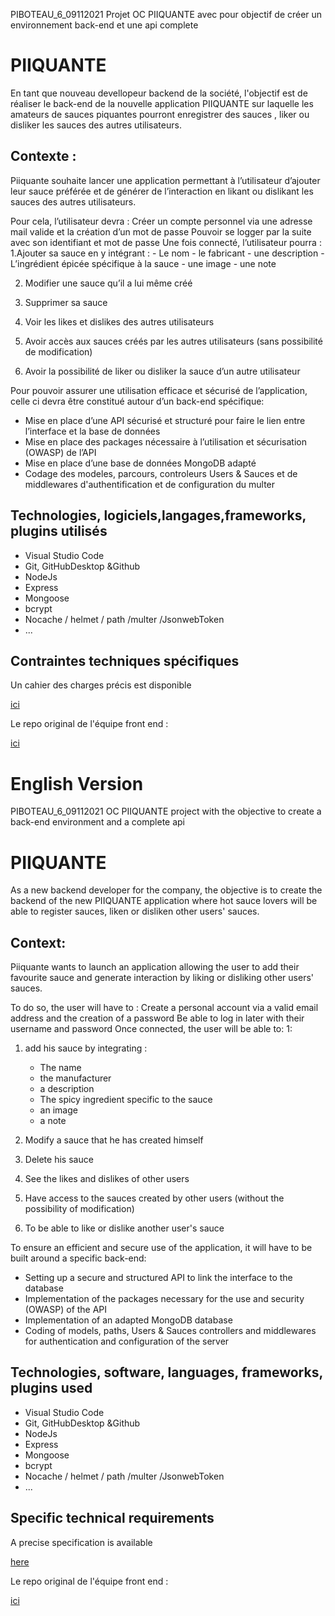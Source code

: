 PIBOTEAU_6_09112021
 Projet OC PIIQUANTE  avec pour objectif de créer un environnement back-end et une api complete

# PIIQUANTE
En tant que nouveau devellopeur  backend de la société, l'objectif est de réaliser le back-end de la nouvelle application PIIQUANTE sur laquelle les amateurs de sauces piquantes pourront enregistrer des sauces , liker ou disliker les sauces des autres utilisateurs.

## Contexte : 
Piiquante souhaite lancer une application permettant à l’utilisateur d’ajouter leur sauce préférée et de générer de l’interaction en likant ou dislikant les sauces des autres utilisateurs.

Pour cela, l’utilisateur devra : 
Créer un compte personnel via une adresse mail valide et la création d’un mot de passe
Pouvoir se logger par la suite avec son identifiant et mot de passe 
Une fois connecté, l’utilisateur pourra : 
1.Ajouter sa sauce en y intégrant :
    - Le nom
    - le fabricant
    - une description
    - L’ingrédient épicée spécifique à la sauce
    - une image 
    - une note

2. Modifier une sauce qu’il a lui même créé

3. Supprimer sa sauce

4. Voir les likes et dislikes des autres utilisateurs

5.  Avoir accès aux sauces créés par les autres utilisateurs (sans possibilité de modification)

6. Avoir la possibilité de liker ou disliker la sauce d’un autre utilisateur 


Pour pouvoir assurer une utilisation efficace et sécurisé de l’application, celle ci devra être constitué autour d’un back-end spécifique: 
- Mise en place d’une API sécurisé et structuré pour faire le lien entre l’interface et la base de données 
- Mise en place des packages nécessaire à l’utilisation et sécurisation (OWASP) de l’API
- Mise en place d’une base de données MongoDB adapté
- Codage des modeles, parcours, controleurs Users & Sauces et de middlewares d'authentification et de configuration du multer


## Technologies, logiciels,langages,frameworks, plugins utilisés
- Visual Studio Code
- Git, GitHubDesktop &Github
- NodeJs
- Express
- Mongoose
- bcrypt
- Nocache / helmet / path /multer /JsonwebToken 
- ...

## Contraintes techniques spécifiques
Un cahier des charges précis est disponible <p><a href= https://s3.eu-west-1.amazonaws.com/course.oc-static.com/projects/DWJ_FR_P6/Requirements_DW_P6.pdf> ici </a></p>
Le repo original de l'équipe front end : <p><a href= https://github.com/OpenClassrooms-Student-Center/Web-Developer-P6> ici </a></p>


# English Version

PIBOTEAU_6_09112021
 OC PIIQUANTE project with the objective to create a back-end environment and a complete api
# PIIQUANTE
As a new backend developer for the company, the objective is to create the backend of the new PIIQUANTE application where hot sauce lovers will be able to register sauces, liken or disliken other users' sauces.

## Context: 
Piiquante wants to launch an application allowing the user to add their favourite sauce and generate interaction by liking or disliking other users' sauces.

To do so, the user will have to : 
Create a personal account via a valid email address and the creation of a password
Be able to log in later with their username and password 
Once connected, the user will be able to: 1: 
1. add his sauce by integrating :
    - The name
    - the manufacturer
    - a description
    - The spicy ingredient specific to the sauce
    - an image 
    - a note

2. Modify a sauce that he has created himself

3. Delete his sauce

4. See the likes and dislikes of other users

5.  Have access to the sauces created by other users (without the possibility of modification)

6. To be able to like or dislike another user's sauce 


To ensure an efficient and secure use of the application, it will have to be built around a specific back-end: 
- Setting up a secure and structured API to link the interface to the database 
- Implementation of the packages necessary for the use and security (OWASP) of the API
- Implementation of an adapted MongoDB database
- Coding of models, paths, Users & Sauces controllers and middlewares for authentication and configuration of the server


## Technologies, software, languages, frameworks, plugins used
- Visual Studio Code
- Git, GitHubDesktop &Github
- NodeJs
- Express
- Mongoose
- bcrypt
- Nocache / helmet / path /multer /JsonwebToken 
- ...

## Specific technical requirements
A precise specification is available <p><a href= https://s3.eu-west-1.amazonaws.com/course.oc-static.com/projects/DWJ_FR_P6/Requirements_DW_P6.pdf> here </a></p>
Le repo original de l'équipe front end : <p><a href= https://github.com/OpenClassrooms-Student-Center/Web-Developer-P6> ici </a></p>

